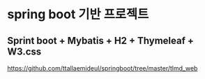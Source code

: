 # spring boot 기반 프로젝트

## Sprint boot + Mybatis + H2 + Thymeleaf + W3.css
https://github.com/ttallaemideul/springboot/tree/master/tlmd_web
